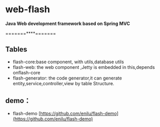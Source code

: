 # web-flash
**Java Web development framework based on Spring MVC**

=======****=======


## Tables

- flash-core:base component, with utils,database utils
- flash-web: the web component ,Jetty is embedded in this,depends onflash-core
- flash-generator: the code generator,it can generate entity,service,controller,view by table Structure.
   
## demo：

- flash-demo [https://github.com/enilu/flash-demo](https://github.com/enilu/flash-demo)
